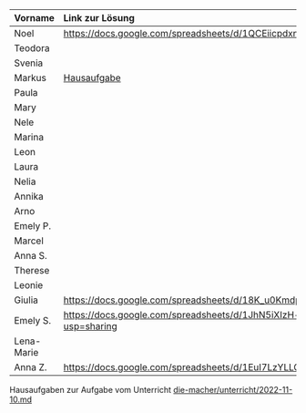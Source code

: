 | Vorname    | Link zur Lösung |
|:---------- |:--------------- |
| Noel       | https://docs.google.com/spreadsheets/d/1QCEiicpdxn-uzqxXDJIFJuFr1onTl2pRvE0irOJ5bNE/edit?usp=sharing                |
| Teodora    |                 |
| Svenia     |                 |
| Markus     | [Hausaufgabe](https://docs.google.com/spreadsheets/d/1ljhqtEZTdNoIoFnHFrnAfe8YXBUMn-vrYb0qwS58x-c/edit?usp=sharing)               |
| Paula      |                 |
| Mary       |                 |
| Nele       |                 |
| Marina     |                 |
| Leon       |                 |
| Laura      |                 |
| Nelia      |                 |
| Annika     |                 |
| Arno       |                 |
| Emely P.   |                 |
| Marcel     |                 |
| Anna S.    |                 |
| Therese    |                 |
| Leonie     |                 |
| Giulia     |  https://docs.google.com/spreadsheets/d/18K_u0Kmdp7545qHU0HeXVAtCH4p2mRpWn4QXTN7fn94/edit#gid=0               |
| Emely S.   | https://docs.google.com/spreadsheets/d/1JhN5iXIzH-ruhryT3d8h8qG7U-5a7XjoOvH4UYYvB5g/edit?usp=sharing                |
| Lena-Marie |                 |
| Anna Z.    |  https://docs.google.com/spreadsheets/d/1EuI7LzYLLGpZ5iFjxIRIRwNDbzvl2Kdzh7E-5naAMSs/edit?usp=sharing |

Hausaufgaben zur Aufgabe vom Unterricht [die-macher/unterricht/2022-11-10.md](https://github.com/die-macher/unterricht/blob/main/2022-11-10.md)
